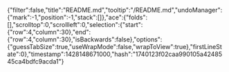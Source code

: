 {"filter":false,"title":"README.md","tooltip":"/README.md","undoManager":{"mark":-1,"position":-1,"stack":[]},"ace":{"folds":[],"scrolltop":0,"scrollleft":0,"selection":{"start":{"row":4,"column":30},"end":{"row":4,"column":30},"isBackwards":false},"options":{"guessTabSize":true,"useWrapMode":false,"wrapToView":true},"firstLineState":0},"timestamp":1428148671000,"hash":"1740123f02caa990105a4248545ca4bdfc9acda1"}